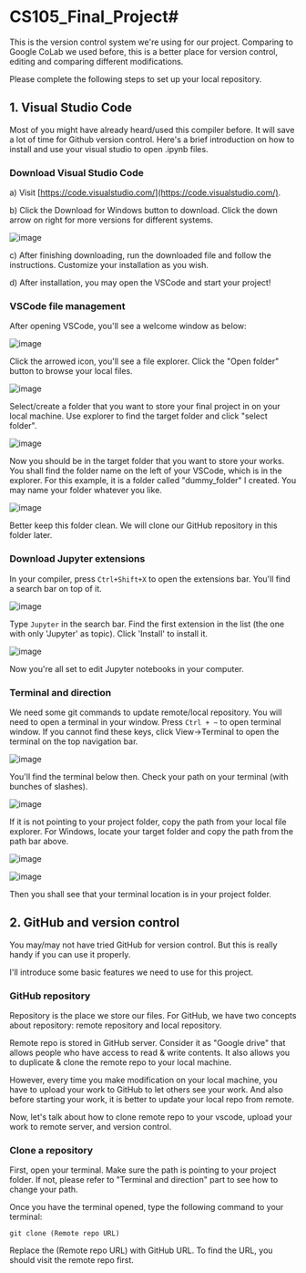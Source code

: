 # CS105_Final_Project#

This is the version control system we're using for our project. Comparing to Google CoLab we used before, this is a better place for version control, editing and comparing different modifications.

Please complete the following steps to set up your local repository.

## 1. Visual Studio Code ##

Most of you might have already heard/used this compiler before. It will save a lot of time for Github version control. Here's a brief introduction on how to install and use your visual studio to open .ipynb files.

### **Download Visual Studio Code** ###

a) Visit [https://code.visualstudio.com/](https://code.visualstudio.com/).

b) Click the Download for Windows button to download. Click the down arrow on right for more versions for different systems.

![image](mdpic/vsc_dld.png)

c) After finishing downloading, run the downloaded file and follow the instructions. Customize your installation as you wish.

d) After installation, you may open the VSCode and start your project!

### **VSCode file management** ###

After opening VSCode, you'll see a welcome window as below:

![image](mdpic/vsc_welcome.png)

Click the arrowed icon, you'll see a file explorer. Click the "Open folder" button to browse your local files.

![image](mdpic/vsc_explorer.png)

Select/create a folder that you want to store your final project in on your local machine. Use explorer to find the target folder and click "select folder".

![image](mdpic/vsc_select.png)

Now you should be in the target folder that you want to store your works. You shall find the folder name on the left of your VSCode, which is in the explorer. For this example, it is a folder called "dummy_folder" I created. You may name your folder whatever you like.

![image](mdpic/vsc_dummy.png)

Better keep this folder clean. We will clone our GitHub repository in this folder later.

### **Download Jupyter extensions** ###

In your compiler, press `Ctrl+Shift+X` to open the extensions bar. You'll find a search bar on top of it.

![image](mdpic/vsc_searchbar.png)

Type `Jupyter` in the search bar. Find the first extension in the list (the one with only 'Jupyter' as topic). Click 'Install' to install it.

![image](mdpic/vsc_jptr.png)

Now you're all set to edit Jupyter notebooks in your computer.

### **Terminal and direction** ###

We need some git commands to update remote/local repository. You will need to open a terminal in your window. Press `Ctrl + ~` to open terminal window. If you cannot find these keys, click View->Terminal to open the terminal on the top navigation bar.

![image](mdpic/vsc_terminal.png)

You'll find the terminal below then. Check your path on your terminal (with bunches of slashes).

![image](mdpic/vsc_termwindow.png)

If it is not pointing to your project folder, copy the path from your local file explorer. For Windows, locate your target folder and copy the path from the path bar above.

![image](mdpic/vsc_local.png)

![image](mdpic/vsc_cd.png)

Then you shall see that your terminal location is in your project folder.

## **2. GitHub and version control** ##

You may/may not have tried GitHub for version control. But this is really handy if you can use it properly.

I'll introduce some basic features we need to use for this project.

### **GitHub repository** ##

Repository is the place we store our files. For GitHub, we have two concepts about repository: remote repository and local repository.

Remote repo is stored in GitHub server. Consider it as "Google drive" that allows people who have access to read & write contents. It also allows you to duplicate & clone the remote repo to your local machine.

However, every time you make modification on your local machine, you have to upload your work to GitHub to let others see your work. And also before starting your work, it is better to update your local repo from remote.

Now, let's talk about how to clone remote repo to your vscode, upload your work to remote server, and version control.

### **Clone a repository** ###

First, open your terminal. Make sure the path is pointing to your project folder. If not, please refer to "Terminal and direction" part to see how to change your path.

Once you have the terminal opened, type the following command to your terminal:

    git clone (Remote repo URL)

Replace the (Remote repo URL) with GitHub URL. To find the URL, you should visit the remote repo first. 